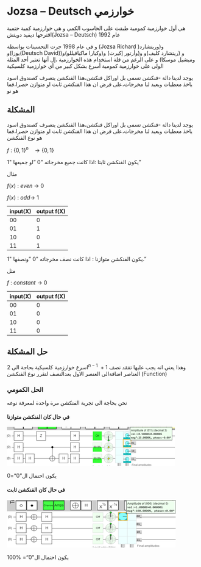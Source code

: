 # Jozsa – Deutsch خوارزمي

هي أول خوارزمية كمومية طبقت على الحاسوب الكمي و
هي خوارزمية كمية حتمية اقترحها ديفيد دويتش(Jozsa – Deutsch)
 عام 1992 

و في عام 1998 جرت التحسينات بواسطة 
(Jozsa Richard )و(وريتشارد يوزا)و(Deutsch David)و
(ريتشارد كليف)و و(وأرتور إكيرت) و(وكيارا ماكيافيللو)و( وميشيل موسكا) و على الرغم من
قلة استخدام هذه الخوارزمية ،إل أنها تعتبر أحد المثلة الولى على خوارزمية كمومية أسرع بشكل كبير من أي خوارزمية كلسيكية



يوجد لدينا دالة -فنكشن تسمى بل اوراكل فنكشن،هذا الفنكشن يتصرف كصندوق اسود ياخذ معطيات ويعيد لنا مخرجات،على فرض ان هذا الفنكشن ثابت او متوازن حصرا،فما هو نو


## المشكلة
يوجد لدينا دالة -فنكشن تسمى بل اوراكل فنكشن،هذا الفنكشن يتصرف كصندوق اسود ياخذ معطيات ويعيد لنا مخرجات،على فرض ان هذا الفنكشن ثابت او متوازن حصرا،فما هو نوع الفنكشن

$f\::\:\left\{0,1\right\}^n\:\:\:\to \left\{0,1\right\}$


يكون الفنكشن ثابتا :اذا كانت جميع مخرجاته "0 ”او جميعها "1” 

مثال 

$f\left(x\right)\::\:even\:\to \:0$

$f\left(x\right)\::\:odd\to \:1$


<!-- جدول  -->
| input(X)    | output f(X) |
| ----------- | ----------- |
| 00          |  0          |
| 01          |  1          |
| 10          |  0          |
| 11          |  1          |

يكون الفنكشن متوازنا : اذا كانت نصف مخرجاته "0 ”ونصفها "1.” 


مثل 

$f\::\:constant\:\to \:0$


<!-- جدول  -->
| input(X)    | output f(X) |
| ----------- | ----------- |
| 00          |  0          |
| 01          |  0          |
| 10          |  0          |
| 11          |  0          |




## حل المشكلة

اسرع خوارزمية كلسيكية بحاجة الى $2^{n-1}\:+1$ وهذا يعني انه يجب عليها تفقد نصف العناصر اضافةالى العنصر الاول بعدالنصف لتقرر نوع الفنكشن
(Function)

### الحل الكمومي

نحن بحاجة الى تجربة الفنكشن مرة واحدة لمعرفة نوعه

#### في حال كان الفنكشن متوازنا


![Deutsch_jozsa_alqorithm_balanced](/docfx_project/images/Deutsch_jozsa_alqorithm_balanced.png)

يكون احتمال ال"0“=0

#### في حال كان الفنكشن ثابت


![Deutsch_jozsa_alqorithm_Fixed](/docfx_project/images/Deutsch_jozsa_alqorithm_Fixed.png)

يكون احتمال ال"0“= %100


